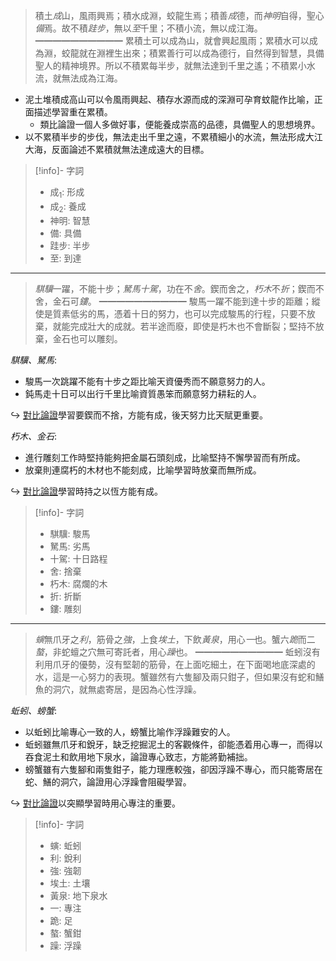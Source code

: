 > 積土*成*山，風雨興焉；積水成淵，蛟龍生焉；積善*成*德，而*神明*自得，聖心*備*焉。故不積*跬步*，無以*至*千里；不積小流，無以成江海。
> ━━━━━━━━━━
> 累積土可以成為山，就會興起風雨；累積水可以成為淵，蛟龍就在淵裡生出來；積累善行可以成為德行，自然得到智慧，具備聖人的精神境界。所以不積累每半步，就無法達到千里之遙；不積累小水流，就無法成為江海。

- 泥土堆積成高山可以令風雨興起、積存水源而成的深淵可孕育蚊龍作比喻，正面描述<span class="hi-green">學習重在累積</span>。
	- 類比論證一個人多做好事，便能養成崇高的品德，具備聖人的思想境界。
- 以不累積半步的步伐，無法走出千里之遠，不累積細小的水流，無法形成大江大海，反面論述<span class="hi-green">不累積就無法達成遠大的目標</span>。

> [!info]- 字詞
> - 成<sub>1</sub>: 形成
> - 成<sub>2</sub>: 養成
> - 神明: 智慧
> - 備: 具備
> - 跬步: 半步
> - 至: 到達

---

> *騏驥*一躍，不能十步；*駑馬十駕*，功在不*舍*。鍥而舍之，*朽木*不*折*；鍥而不舍，金石可*鏤*。
> ━━━━━━━━━━
> 駿馬一躍不能到達十步的距離；縱使是質素低劣的馬，憑着十日的努力，也可以完成駿馬的行程，只要不放棄，就能完成壯大的成就。若半途而廢，即使是朽木也不會斷裂；堅持不放棄，金石也可以雕刻。

*騏驥、駑馬*:
- 駿馬一次跳躍不能有十步之距比喻<span class="hi-green">天資優秀而不願意努力的人</span>。
- 鈍馬走十日可以出行千里比喻<span class="hi-green">資質愚笨而願意努力耕耘的人</span>。

↪ <u>對比論證</u>學習要<span class="hi-blue">鍥而不捨</span>，方能有成，<span class="hi-green">後天努力比天賦更重要</span>。

*朽木、金石*:
- 進行雕刻工作時堅持能夠把金屬石頭刻成，比喻堅持不懈學習而有所成。
- 放棄則連腐朽的木材也不能刻成，比喻學習時放棄而無所成。

↪ <u>對比論證</u>學習時<span class="hi-green">持之以恆方能有成</span>。

> [!info]- 字詞
> - 騏驥: 駿馬
> - 駑馬: 劣馬
> - 十駕: 十日路程
> - 舍: 捨棄
> - 朽木: 腐爛的木
> - 折: 折斷
> - 鏤: 雕刻

---

> *螾*無爪牙之*利*，筋骨之*強*，上食*埃土*，下飲*黃泉*，用心*一*也。蟹六*跪*而二*螯*，非蛇蟺之穴無可寄託者，用心*躁*也。 
> ━━━━━━━━━━
> 蚯蚓沒有利用爪牙的優勢，沒有堅韌的筋骨，在上面吃細土，在下面喝地底深處的水，這是一心努力的表現。蟹雖然有六隻腳及兩只鉗子，但如果沒有蛇和鱔魚的洞穴，就無處寄居，是因為心性浮躁。

*蚯蚓、螃蟹*:
- 以蚯蚓比喻<span class="hi-blue">專心一致的人</span>，螃蟹比喻作<span class="hi-blue">浮躁難安的人</span>。
- 蚯蚓雖無爪牙和銳牙，缺乏挖掘泥土的客觀條件，卻能憑着用心專一，而得以吞食泥土和飲用地下泉水，論證<span class="hi-green">專心致志，方能將勤補拙</span>。
- 螃蟹雖有六隻腳和兩隻鉗子，能力理應較強，卻因浮躁不專心，而只能寄居在蛇、鱔的洞穴，論證<span class="hi-green">用心浮躁會阻礙學習</span>。

↪ <u>對比論證</u>以突顯<span class="hi-green">學習時用心專注的重要</span>。

> [!info]- 字詞
> - 螾: 蚯蚓
> - 利: 銳利
> - 強: 強韌
> - 埃土: 土壤
> - 黃泉: 地下泉水
> - 一: 專注
> - 跪: 足
> - 螯: 蟹鉗
> - 躁: 浮躁
